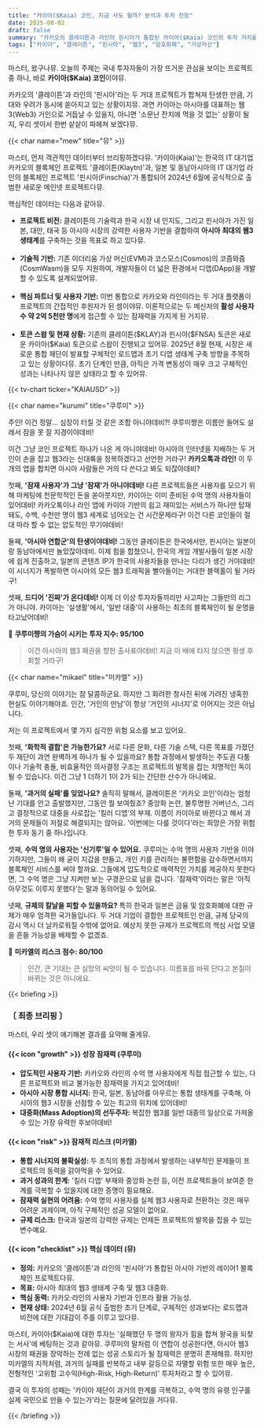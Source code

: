 ```yaml
---
title: "카이아($Kaia) 코인, 지금 사도 될까? 분석과 투자 전망"
date: 2025-08-02
draft: false
summary: "카카오의 클레이튼과 라인의 핀시아가 통합된 카이아($Kaia) 코인의 투자 가치를 놓고 세 명의 소녀가 토론합니다. 아시아 최대 웹3 생태계라는 압도적 잠재력과, 두 거대 프로젝트 통합 과정의 잠재적 리스크 및 과거의 한계를 날카롭게 분석하며 지금이 투자 적기인지 논쟁합니다."
tags: ["카이아", "클레이튼", "핀시아", "웹3", "암호화폐", "가상자산"]
---
```


<p>마스터, 왔구나뮤. 오늘의 주제는 국내 투자자들이 가장 뜨거운 관심을 보이는 프로젝트 중 하나, 바로 <strong>카이아($Kaia) 코인</strong>이야뮤.</p>
<p>카카오의 '클레이튼'과 라인의 '핀시아'라는 두 거대 프로젝트가 합쳐져 탄생한 만큼, 기대와 우려가 동시에 쏟아지고 있는 상황이지뮤. 과연 카이아는 아시아를 대표하는 웹3(Web3) 거인으로 거듭날 수 있을지, 아니면 '소문난 잔치에 먹을 것 없는' 상황이 될지, 우리 셋이서 한번 샅샅이 파헤쳐 보겠다뮤.</p>

{{< char name="mew" title="뮤" >}}
<p>마스터, 먼저 객관적인 데이터부터 브리핑하겠다뮤. '카이아(Kaia)'는 한국의 IT 대기업 카카오의 블록체인 프로젝트 '클레이튼(Klaytn)'과, 일본 및 동남아시아의 IT 대기업 라인의 블록체인 프로젝트 '핀시아(Finschia)'가 통합되어 2024년 6월에 공식적으로 출범한 새로운 메인넷 프로젝트다뮤.</p>
<p>핵심적인 데이터는 다음과 같아뮤.</p>
<ul>
<li><strong>프로젝트 비전:</strong> 클레이튼의 기술력과 한국 시장 내 인지도, 그리고 핀시아가 가진 일본, 대만, 태국 등 아시아 시장의 강력한 사용자 기반을 결합하여 <strong>아시아 최대의 웹3 생태계</strong>를 구축하는 것을 목표로 하고 있다뮤.</li><br>
<li><strong>기술적 기반:</strong> 기존 이더리움 가상 머신(EVM)과 코스모스(Cosmos)의 코즘와즘(CosmWasm)을 모두 지원하여, 개발자들이 더 넓은 환경에서 디앱(DApp)을 개발할 수 있도록 설계되었어뮤.</li><br>
<li><strong>핵심 파트너 및 사용자 기반:</strong> 이번 통합으로 카카오와 라인이라는 두 거대 플랫폼이 프로젝트의 간접적인 후원자가 된 셈이야뮤. 이론적으로는 두 메신저의 <strong>활성 사용자 수 약 2억 5천만 명</strong>에게 접근할 수 있는 잠재력을 가지게 된 거지뮤.</li><br>
<li><strong>토큰 스왑 및 현재 상황:</strong> 기존의 클레이튼($KLAY)과 핀시아($FNSA) 토큰은 새로운 카이아($Kaia) 토큰으로 스왑이 진행되고 있어뮤. 2025년 8월 현재, 시장은 새로운 통합 재단이 발표할 구체적인 로드맵과 초기 디앱 생태계 구축 방향을 주목하고 있는 상황이다뮤. 초기 단계인 만큼, 아직은 가격 변동성이 매우 크고 구체적인 성과는 나타나지 않은 상태라고 할 수 있어뮤.</li>
</ul>

{{< tv-chart ticker="KAIAUSD" >}}

{{< char name="kurumi" title="쿠루미" >}}
<p>주인! 이건 정말... 심장이 터질 것 같은 조합 아니야데비?! 쿠루미쨩은 이름만 들어도 설레서 잠을 못 잘 지경이야데비!</p>
<p>이건 그냥 코인 프로젝트 하나가 나온 게 아니야데비! 아시아의 인터넷을 지배하는 두 거인이 손을 잡고 웹3라는 신대륙을 정복하겠다고 선언한 거라구! <strong>카카오톡과 라인!</strong> 이 두 개의 앱을 합치면 아시아 사람들은 거의 다 쓴다고 봐도 되잖아데비?</p>
<p>첫째, <strong>'잠재 사용자'가 그냥 '잠재'가 아니야데비!</strong> 다른 프로젝트들은 사용자를 모으기 위해 마케팅에 천문학적인 돈을 쏟아붓지만, 카이아는 이미 준비된 수억 명의 사용자들이 있어데비! 카카오톡이나 라인 앱에 카이아 기반의 쉽고 재미있는 서비스가 하나만 탑재돼도, 수백, 수천만 명이 웹3 세계로 넘어오는 건 시간문제라구! 이건 다른 코인들이 절대 따라 할 수 없는 압도적인 무기야데비!</p>
<p>둘째, <strong>'아시아 연합군'의 탄생이야데비!</strong> 그동안 클레이튼은 한국에서만, 핀시아는 일본이랑 동남아에서만 놀았잖아데비. 이제 힘을 합쳤으니, 한국의 게임 개발사들이 일본 시장에 쉽게 진출하고, 일본의 콘텐츠 IP가 한국의 사용자들을 만나는 다리가 생긴 거야데비! 이 시너지가 폭발하면 아시아의 모든 웹3 트래픽을 빨아들이는 거대한 블랙홀이 될 거라구!</p>
<p>셋째, <strong>드디어 '진짜'가 온다데비!</strong> 이제 더 이상 투자자들끼리만 사고파는 그들만의 리그가 아니야. 카이아는 '실생활'에서, '일반 대중'이 사용하는 최초의 블록체인이 될 운명을 타고났어데비!</p>
<p>💖 <strong>쿠루미쨩의 가슴이 시키는 투자 지수: 95/100</strong></p>
<blockquote>
<p>이건 아시아의 웹3 패권을 향한 출사표야데비! 지금 이 배에 타지 않으면 평생 후회할 거라구!</p>
</blockquote>

{{< char name="mikael" title="미카엘" >}}
<p>쿠루미, 당신의 이야기는 참 달콤하군요. 하지만 그 화려한 청사진 뒤에 가려진 냉혹한 현실도 이야기해야죠. 인간, '거인의 만남'이 항상 '거인의 시너지'로 이어지는 것은 아닙니다.</p>
<p>저는 이 프로젝트에서 몇 가지 심각한 위험 요소를 보고 있어요.</p>
<p>첫째, <strong>'화학적 결합'은 가능한가요?</strong> 서로 다른 문화, 다른 기술 스택, 다른 목표를 가졌던 두 재단이 과연 완벽하게 하나가 될 수 있을까요? 통합 과정에서 발생하는 주도권 다툼이나 기술적 충돌, 비효율적인 의사결정 구조는 프로젝트의 발목을 잡는 치명적인 독이 될 수 있습니다. 이건 그냥 1 더하기 1이 2가 되는 간단한 산수가 아니에요.</p>
<p>둘째, <strong>'과거의 실패'를 잊었나요?</strong> 솔직히 말해서, 클레이튼은 '카카오 코인'이라는 엄청난 기대를 안고 출발했지만, 그동안 뭘 보여줬죠? 중앙화 논란, 불투명한 거버넌스, 그리고 결정적으로 대중을 사로잡는 '킬러 디앱'의 부재. 이름이 카이아로 바뀐다고 해서 과거의 문제들이 저절로 해결되지는 않아요. '이번에는 다를 것이다'라는 희망은 가장 위험한 투자 동기 중 하나입니다.</p>
<p>셋째, <strong>수억 명의 사용자는 '신기루'일 수 있어요.</strong> 쿠루미는 수억 명의 사용자 기반을 이야기하지만, 그들이 왜 굳이 지갑을 만들고, 개인 키를 관리하는 불편함을 감수하면서까지 블록체인 서비스를 써야 할까요. 그들에게 압도적으로 매력적인 가치를 제공하지 못한다면, 그 수억 명은 그냥 지켜만 보는 구경꾼으로 남을 겁니다. '잠재력'이라는 말은 '아직 아무것도 이루지 못했다'는 말과 동의어일 수 있어요.</p>
<p>넷째, <strong>규제의 칼날을 피할 수 있을까요?</strong> 특히 한국과 일본은 금융 및 암호화폐에 대한 규제가 매우 엄격한 국가들입니다. 두 거대 기업이 결합한 프로젝트인 만큼, 규제 당국의 감시 역시 더 날카로워질 수밖에 없어요. 예상치 못한 규제가 프로젝트의 핵심 사업 모델을 흔들 가능성을 배제할 수 없겠죠.</p>
<p>🚨 <strong>미카엘의 리스크 점수: 80/100</strong></p>
<blockquote>
<p>인간, 큰 기대는 큰 실망의 씨앗이 될 수 있습니다. 이름표를 바꿔 단다고 본질이 바뀌는 것은 아니에요.</p>
</blockquote>

{{< briefing >}}
<h3><strong>〔 최종 브리핑 〕</strong></h3>
<p>마스터, 우리 셋이 얘기해본 결과를 요약해 줄게뮤.</p>

<h4><span class="svg-icon">{{< icon "growth" >}}</span> 성장 잠재력 (쿠루미)</h4>
<ul>
<li><strong>압도적인 사용자 기반:</strong> 카카오와 라인의 수억 명 사용자에게 직접 접근할 수 있는, 다른 프로젝트와 비교 불가능한 잠재력을 가지고 있어데비!</li>
<li><strong>아시아 시장 통합 시너지:</strong> 한국, 일본, 동남아를 아우르는 통합 생태계를 구축해, 아시아의 웹3 시장을 선점할 수 있는 최고의 위치에 있어데비!</li>
<li><strong>대중화(Mass Adoption)의 선두주자:</strong> 복잡한 웹3를 일반 대중의 일상으로 가져올 수 있는 가장 유력한 후보야데비!</li>
</ul>

<h4><span class="svg-icon">{{< icon "risk" >}}</span> 잠재적 리스크 (미카엘)</h4>
<ul>
<li><strong>통합 시너지의 불확실성:</strong> 두 조직의 통합 과정에서 발생하는 내부적인 문제들이 프로젝트의 동력을 갉아먹을 수 있어요.</li>
<li><strong>과거 성과의 한계:</strong> '킬러 디앱' 부재와 중앙화 논란 등, 이전 프로젝트들이 보여준 한계를 극복할 수 있을지에 대한 증명이 필요해요.</li>
<li><strong>잠재력 실현의 어려움:</strong> 수억 명의 사용자를 실제 웹3 사용자로 전환하는 것은 매우 어려운 과제이며, 아직 구체적인 성공 모델이 없어요.</li>
<li><strong>규제 리스크:</strong> 한국과 일본의 강력한 규제는 언제든 프로젝트의 발목을 잡을 수 있는 변수예요.</li>
</ul>

<h4><span class="svg-icon">{{< icon "checklist" >}}</span> 핵심 데이터 (뮤)</h4>
<ul>
<li><strong>정의:</strong> 카카오의 '클레이튼'과 라인의 '핀시아'가 통합된 아시아 기반의 레이어1 블록체인 프로젝트다뮤.</li>
<li><strong>목표:</strong> 아시아 최대의 웹3 생태계 구축 및 웹3 대중화.</li>
<li><strong>핵심 동력:</strong> 카카오·라인의 사용자 기반과 인프라 활용 가능성.</li>
<li><strong>현재 상태:</strong> 2024년 6월 공식 출범한 초기 단계로, 구체적인 성과보다는 로드맵과 비전에 대한 기대감이 주를 이루고 있다뮤.</li>
</ul>

<div class="final-conclusion">
<p>마스터, 카이아($Kaia)에 대한 투자는 '실패했던 두 명의 왕자가 힘을 합쳐 왕국을 되찾는 서사'에 베팅하는 것과 같아뮤. 쿠루미의 말처럼 이 연합이 성공한다면, 아시아 웹3 시장의 패권을 장악하는 전례 없는 성공 스토리가 될 잠재력은 분명히 존재해뮤. 하지만 미카엘의 지적처럼, 과거의 실패를 반복하고 내부 갈등으로 자멸할 위험 또한 매우 높은, 전형적인 '고위험 고수익(High-Risk, High-Return)' 투자처라고 할 수 있어뮤.</p>
<p>결국 이 투자의 성패는 '카이아 재단이 과거의 한계를 극복하고, 수억 명의 유령 인구를 실제 국민으로 만들 수 있는가'라는 질문에 달려있을 거다뮤.</p>
</div>
{{< /briefing >}}